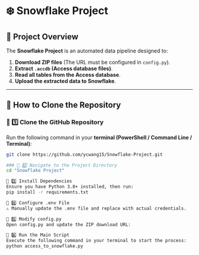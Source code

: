 # ❄️ Snowflake Project

## 📌 Project Overview
The **Snowflake Project** is an automated data pipeline designed to:

1. **Download ZIP files** (The URL must be configured in `config.py`).
2. **Extract `.accdb` (Access database files)**.
3. **Read all tables from the Access database**.
4. **Upload the extracted data to Snowflake**.

---

## 🔽 How to Clone the Repository

### 📌 1️⃣ Clone the GitHub Repository  
Run the following command in your **terminal (PowerShell / Command Line / Terminal)**:
```bash
git clone https://github.com/ycwang15/Snowflake-Project.git

### 📌 2️⃣ Navigate to the Project Directory
cd "Snowflake Project"

📌 3️⃣ Install Dependencies
Ensure you have Python 3.8+ installed, then run:
pip install -r requirements.txt

📌 4️⃣ Configure .env File
⚠ Manually update the .env file and replace with actual credentials.

📌 5️⃣ Modify config.py
Open config.py and update the ZIP download URL:

📌 6️⃣ Run the Main Script
Execute the following command in your terminal to start the process:
python access_to_snowflake.py
